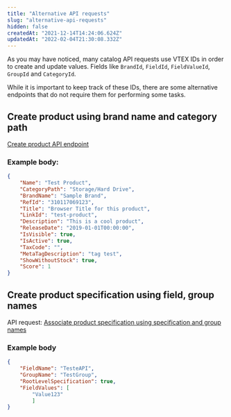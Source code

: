 ```yaml
---
title: "Alternative API requests"
slug: "alternative-api-requests"
hidden: false
createdAt: "2021-12-14T14:24:06.624Z"
updatedAt: "2022-02-04T21:30:08.332Z"
---
```


As you may have noticed, many catalog API requests use VTEX IDs in order to create and update values. Fields like `BrandId`, `FieldId`, `FieldValueId`, `GroupId` and `CategoryId`.

While it is important to keep track of these IDs, there are some alternative endpoints that do not require them for performing some tasks.

## Create product using brand name and category path

[Create product API endpoint](https://developers.vtex.com/vtex-rest-api/reference/post-product)

### Example body:

```json
{
    "Name": "Test Product",
    "CategoryPath": "Storage/Hard Drive",
    "BrandName": "Sample Brand",
    "RefId": "310117069123",
    "Title": "Browser Title for this product",
    "LinkId": "test-product",
    "Description": "This is a cool product",
    "ReleaseDate": "2019-01-01T00:00:00",
    "IsVisible": true,
    "IsActive": true,
    "TaxCode": "",
    "MetaTagDescription": "tag test",
    "ShowWithoutStock": true,
    "Score": 1
}

```

## Create product specification using field, group names

API request: [Associate product specification using specification and group names](https://developers.vtex.com/vtex-rest-api/reference/put_api-catalog-pvt-product-productid-specificationvalue)

### Example body

```json
{
    "FieldName": "TesteAPI",
    "GroupName": "TestGroup",
    "RootLevelSpecification": true,
    "FieldValues": [
        "Value123"
        ]
}
```
